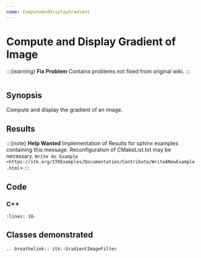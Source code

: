 ```yaml
---
name: ComputeAndDisplayGradient
---
```


# Compute and Display Gradient of Image

:::{warning}
**Fix Problem**
Contains problems not fixed from original wiki.
:::

```{index} single: GradientImageFilter
```

## Synopsis

Compute and display the gradient of an image.

## Results

:::{note}
**Help Wanted**
Implementation of Results for sphinx examples containing this message.
Reconfiguration of CMakeList.txt may be necessary.
`Write An Example <https://itk.org/ITKExamples/Documentation/Contribute/WriteANewExample.html`>
:::

## Code

### C++

```{literalinclude} Code.cxx
:lines: 18-
```

## Classes demonstrated

```{eval-rst}
.. breathelink:: itk::GradientImageFilter
```
